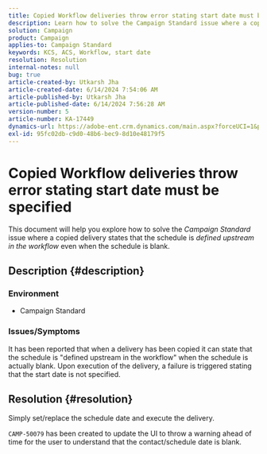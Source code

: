 ```yaml
---
title: Copied Workflow deliveries throw error stating start date must be specified
description: Learn how to solve the Campaign Standard issue where a copied delivery states that the schedule is defined upstream in the workflow when the schedule is blank.
solution: Campaign
product: Campaign
applies-to: Campaign Standard
keywords: KCS, ACS, Workflow, start date
resolution: Resolution
internal-notes: null
bug: true
article-created-by: Utkarsh Jha
article-created-date: 6/14/2024 7:54:06 AM
article-published-by: Utkarsh Jha
article-published-date: 6/14/2024 7:56:28 AM
version-number: 5
article-number: KA-17449
dynamics-url: https://adobe-ent.crm.dynamics.com/main.aspx?forceUCI=1&pagetype=entityrecord&etn=knowledgearticle&id=04228a43-232a-ef11-840a-000d3a5a67ba
exl-id: 95fc02db-c9d0-48b6-bec9-8d10e48179f5
---
```

# Copied Workflow deliveries throw error stating start date must be specified


This document will help you explore how to solve the *Campaign Standard* issue where a copied delivery states that the schedule is *defined upstream in the workflow* even when the schedule is blank.

## Description {#description}


### <b>Environment</b>

- Campaign Standard




### <b>Issues/Symptoms</b>

It has been reported that when a delivery has been copied it can state that the schedule is "defined upstream in the workflow" when the schedule is actually blank. Upon execution of the delivery, a failure is triggered stating that the start date is not specified.


## Resolution {#resolution}


Simply set/replace the schedule date and execute the delivery.

`CAMP-50079` has been created to update the UI to throw a warning ahead of time for the user to understand that the contact/schedule date is blank.
